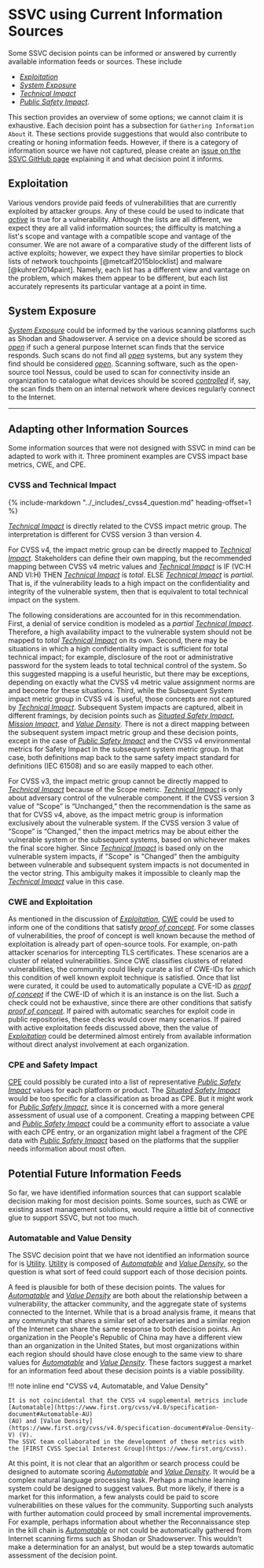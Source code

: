 # SSVC using Current Information Sources

Some SSVC decision points can be informed or answered by currently available information feeds or sources.
These include

- [*Exploitation*](../reference/decision_points/exploitation.md)
- [*System Exposure*](../reference/decision_points/system_exposure.md)
- [*Technical Impact*](../reference/decision_points/technical_impact.md)
- [*Public Safety Impact*](../reference/decision_points/public_safety_impact.md).

This section provides an overview of some options; we cannot claim it is exhaustive.
Each decision point has a subsection for `Gathering Information About` it.
These sections provide suggestions that would also contribute to creating or honing information feeds.
However, if there is a category of information source we have not captured, please create an [issue on the SSVC GitHub page](https://github.com/CERTCC/SSVC/issues) explaining it and what decision point it informs.

## Exploitation

Various vendors provide paid feeds of vulnerabilities that are currently exploited by attacker groups.
Any of these could be used to indicate that [*active*](../reference/decision_points/exploitation.md) is true for a vulnerability.
Although the lists are all different, we expect they are all valid information sources; the difficulty is matching a list's scope and vantage with a compatible scope and vantage of the consumer.
We are not aware of a comparative study of the different lists of active exploits; however, we expect they have similar properties to block lists of network touchpoints [@metcalf2015blocklist] and malware [@kuhrer2014paint].
Namely, each list has a different view and vantage on the problem, which makes them appear to be different, but each list accurately represents its particular vantage at a point in time.


## System Exposure

[*System Exposure*](../reference/decision_points/system_exposure.md) could be informed by the various scanning platforms such as Shodan and Shadowserver.
A service on a device should be scored as [*open*](../reference/decision_points/system_exposure.md) if such a general purpose Internet scan finds that the service responds.
Such scans do not find all [*open*](../reference/decision_points/system_exposure.md) systems, but any system they find should be considered [*open*](../reference/decision_points/system_exposure.md).
Scanning software, such as the open-source tool Nessus, could be used to scan for connectivity inside an organization to catalogue what devices should be scored [*controlled*](../reference/decision_points/system_exposure.md) if, say, the scan finds them on an internal network where devices regularly connect to the Internet.

---
## Adapting other Information Sources

Some information sources that were not designed with SSVC in mind can be adapted to work with it.
Three prominent examples are CVSS impact base metrics, CWE, and CPE.

### CVSS and Technical Impact

{% include-markdown "../_includes/_cvss4_question.md" heading-offset=1 %}

[*Technical Impact*](../reference/decision_points/technical_impact.md) is directly related to the CVSS impact metric group.
The interpretation is different for CVSS version 3 than version 4.

For CVSS v4, the impact metric group can be directly mapped to [*Technical Impact*](../reference/decision_points/technical_impact.md). 
Stakeholders can define their own mapping, but the recommended mapping between CVSS v4 metric values and [*Technical Impact*](../reference/decision_points/technical_impact.md) is IF (VC:H AND VI:H) THEN [*Technical Impact*](../reference/decision_points/technical_impact.md) is *total*. ELSE [*Technical Impact*](../reference/decision_points/technical_impact.md) is *partial*.
That is, if the vulnerability leads to a high impact on the confidentiality and integrity of the vulnerable system, then that is equivalent to total technical impact on the system.

The following considerations are accounted for in this recommendation. 
First, a denial of service condition is modeled as a *partial* [*Technical Impact*](../reference/decision_points/technical_impact.md).
Therefore, a high availability impact to the vulnerable system should not be mapped to *total* [*Technical Impact*](../reference/decision_points/technical_impact.md) on its own.
Second, there may be situations in which a high confidentiality impact is sufficient for total technical impact; for example, disclosure of the root or administrative password for the system leads to total technical control of the system. 
So this suggested mapping is a useful heuristic, but there may be exceptions, depending on exactly what the CVSS v4 metric value assignment norms are and become for these situations. 
Third, while the Subsequent System impact metric group in CVSS v4 is useful, those concepts are not captured by [*Technical Impact*](../reference/decision_points/technical_impact.md).
Subsequent System impacts are captured, albeit in different framings, by decision points such as [*Situated Safety Impact*](../reference/decision_points/safety_impact.md), [*Mission Impact*](../reference/decision_points/mission_impact.md), and [*Value Density*](../reference/decision_points/value_density.md). 
There is not a direct mapping between the subsequent system impact metric group and these decision points, except in the case of [*Public Safety Impact*](../reference/decision_points/public_safety_impact.md) and the CVSS v4 environmental metrics for Safety Impact in the subsequent system metric group. 
In that case, both definitions map back to the same safety impact standard for definitions (IEC 61508) and so are easily mapped to each other. 

For CVSS v3, the impact metric group cannot be directly mapped to [*Technical Impact*](../reference/decision_points/technical_impact.md) because of the Scope metric.
[*Technical Impact*](../reference/decision_points/technical_impact.md) is only about adversary control of the vulnerable component.
If the CVSS version 3 value of “Scope” is “Unchanged,” then the recommendation is the same as that for CVSS v4, above, as the impact metric group is information exclusively about the vulnerable system.
If the CVSS version 3 value of “Scope” is “Changed,” then the impact metrics may be about either the vulnerable system or the subsequent systems, based on whichever makes the final score higher.
Since [*Technical Impact*](../reference/decision_points/technical_impact.md) is based only on the vulnerable system impacts, if "Scope" is "Changed" then the ambiguity between vulnerable and subsequent system impacts is not documented in the vector string.
This ambiguity makes it impossible to cleanly map the [*Technical Impact*](../reference/decision_points/technical_impact.md) value in this case. 


### CWE and Exploitation

As mentioned in the discussion of [*Exploitation*](../reference/decision_points/exploitation.md), [CWE](https://cwe.mitre.org/) could be used to inform one of the conditions that satisfy [*proof of concept*](../reference/decision_points/exploitation.md).
For some classes of vulnerabilities, the proof of concept is well known because the method of exploitation is already part of open-source tools.
For example, on-path attacker scenarios for intercepting TLS certificates.
These scenarios are a cluster of related vulnerabilities.
Since CWE classifies clusters of related vulnerabilities, the community could likely curate a list of CWE-IDs for which this condition of well known exploit technique is satisfied.
Once that list were curated, it could be used to automatically populate a CVE-ID as [*proof of concept*](../reference/decision_points/exploitation.md) if the CWE-ID of which it is an instance is on the list.
Such a check could not be exhaustive, since there are other conditions that satisfy [*proof of concept*](../reference/decision_points/exploitation.md).
If paired with automatic searches for exploit code in public repositories, these checks would cover many scenarios.
If paired with active exploitation feeds discussed above, then the value of  [*Exploitation*](../reference/decision_points/exploitation.md) could be determined almost entirely from available information without direct analyst involvement at each organization.

### CPE and Safety Impact

[CPE](https://cpe.mitre.org/specification/) could possibly be curated into a list of representative [*Public Safety Impact*](../reference/decision_points/public_safety_impact.md) values for each platform or product.
The [*Situated Safety Impact*](../reference/decision_points/safety_impact.md) would be too specific for a classification as broad as CPE.
But it might work for [*Public Safety Impact*](../reference/decision_points/public_safety_impact.md), since it is concerned with a more general assessment of usual use of a component.
Creating a mapping between CPE and [*Public Safety Impact*](../reference/decision_points/public_safety_impact.md) could be a community effort to associate a value with each CPE entry, or an organization might label a fragment of the CPE data with [*Public Safety Impact*](../reference/decision_points/public_safety_impact.md) based on the platforms that the supplier needs information about most often.

## Potential Future Information Feeds

So far, we have identified information sources that can support scalable decision making for most decision points.
Some sources, such as CWE or existing asset management solutions, would require a little bit of connective glue to support SSVC, but not too much.

### Automatable and Value Density

The SSVC decision point that we have not identified an information source for is [Utility](../reference/decision_points/utility.md).
[Utility](../reference/decision_points/utility.md) is composed of [*Automatable*](../reference/decision_points/automatable.md) and [*Value Density*](../reference/decision_points/value_density.md), so the question is what sort of feed could support each of those decision points.

A feed is plausible for both of these decision points.
The values for [*Automatable*](../reference/decision_points/automatable.md) and [*Value Density*](../reference/decision_points/value_density.md) are both about the relationship between a vulnerability, the attacker community, and the aggregate state of systems connected to the Internet.
While that is a broad analysis frame, it means that any community that shares a similar set of adversaries and a similar region of the Internet can share the same response to both decision points.
An organization in the People's Republic of China may have a different view than an organization in the United States, but most organizations within each region should should have close enough to the same view to share values for [*Automatable*](../reference/decision_points/automatable.md) and [*Value Density*](../reference/decision_points/value_density.md).
These factors suggest a market for an information feed about these decision points is a viable possibility.

!!! note inline end "CVSS v4, Automatable, and Value Density"

    It is not coincidental that the CVSS v4 supplemental metrics include [Automatable](https://www.first.org/cvss/v4.0/specification-document#Automatable-AU)
    (AU) and [Value Density](https://www.first.org/cvss/v4.0/specification-document#Value-Density-V) (V).
    The SSVC team collaborated in the development of these metrics with the [FIRST CVSS Special Interest Group](https://www.first.org/cvss).

At this point, it is not clear that an algorithm or search process could be designed to automate scoring [*Automatable*](../reference/decision_points/automatable.md) and [*Value Density*](../reference/decision_points/value_density.md).
It would be a complex natural language processing task.
Perhaps a machine learning system could be designed to suggest values.
But more likely, if there is a market for this information, a few analysts could be paid to score vulnerabilities on these values for the community.
Supporting such analysts with further automation could proceed by small incremental improvements.
For example, perhaps information about whether the Reconnaissance step in the kill chain is [*Automatable*](../reference/decision_points/automatable.md) or not could be automatically gathered from Internet scanning firms such as Shodan or Shadowserver.
This wouldn't make a determination for an analyst, but would be a step towards automatic assessment of the decision point.
